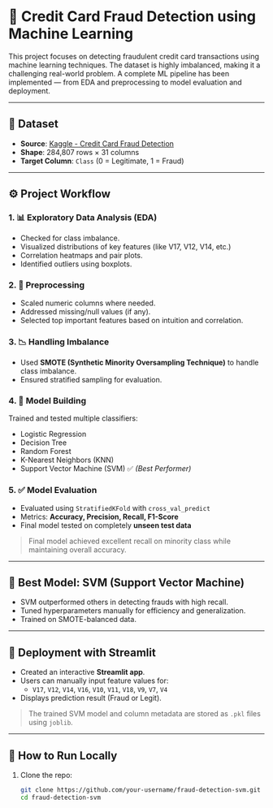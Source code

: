 # 🚨 Credit Card Fraud Detection using Machine Learning

This project focuses on detecting fraudulent credit card transactions using machine learning techniques. The dataset is highly imbalanced, making it a challenging real-world problem. A complete ML pipeline has been implemented — from EDA and preprocessing to model evaluation and deployment.

---

## 📁 Dataset

- **Source**: [Kaggle - Credit Card Fraud Detection](https://www.kaggle.com/mlg-ulb/creditcardfraud)
- **Shape**: 284,807 rows × 31 columns
- **Target Column**: `Class` (0 = Legitimate, 1 = Fraud)

---

## ⚙️ Project Workflow

### 1. 📊 Exploratory Data Analysis (EDA)
- Checked for class imbalance.
- Visualized distributions of key features (like V17, V12, V14, etc.)
- Correlation heatmaps and pair plots.
- Identified outliers using boxplots.

### 2. 🧹 Preprocessing
- Scaled numeric columns where needed.
- Addressed missing/null values (if any).
- Selected top important features based on intuition and correlation.

### 3. 📉 Handling Imbalance
- Used **SMOTE (Synthetic Minority Oversampling Technique)** to handle class imbalance.
- Ensured stratified sampling for evaluation.

### 4. 🤖 Model Building
Trained and tested multiple classifiers:
- Logistic Regression
- Decision Tree
- Random Forest
- K-Nearest Neighbors (KNN)
- Support Vector Machine (SVM) ✅ *(Best Performer)*

### 5. ✅ Model Evaluation
- Evaluated using `StratifiedKFold` with `cross_val_predict`
- Metrics: **Accuracy, Precision, Recall, F1-Score**
- Final model tested on completely **unseen test data**

> Final model achieved excellent recall on minority class while maintaining overall accuracy.

---

## 🧠 Best Model: SVM (Support Vector Machine)
- SVM outperformed others in detecting frauds with high recall.
- Tuned hyperparameters manually for efficiency and generalization.
- Trained on SMOTE-balanced data.

---

## 🚀 Deployment with Streamlit
- Created an interactive **Streamlit app**.
- Users can manually input feature values for:
  - `V17`, `V12`, `V14`, `V16`, `V10`, `V11`, `V18`, `V9`, `V7`, `V4`
- Displays prediction result (Fraud or Legit).

> The trained SVM model and column metadata are stored as `.pkl` files using `joblib`.

---

## 🧪 How to Run Locally

1. Clone the repo:
   ```bash
   git clone https://github.com/your-username/fraud-detection-svm.git
   cd fraud-detection-svm
